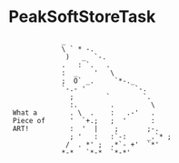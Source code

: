 # PeakSoftStoreTask
                 _ 
                 \ ` * -. 
                  )   _  `-. 
                 .   : `.   . 
                 :  _    '   \ 
                 ;  O` _.     `*-._ 
                 `-.- '            `-. 
                   ;        `        `. 
                   :.        .         \ 
     What a        . \  .    :   .-'   . 
     Piece of      '  `+.;   ;  '      : 
     ART!          :  '  |    ;       ;-. 
                   ; '   :   :`-:     _.`* ;
                  /  . *' ;  .*`- +'  `*' 
                 *-*   `*-*  `*-*'
